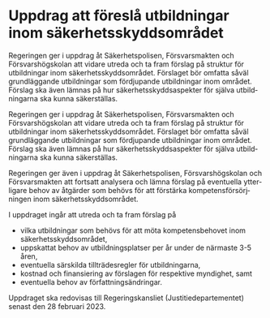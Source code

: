 # Uppdrag att föreslå utbildningar inom säkerhetsskyddsområdet

Regeringen ger i uppdrag åt Säkerhets­polisen, Försvars­makten och Försvars­hög­skolan att vidare utreda och ta fram förslag på struktur för utbild­ningar inom säkerhets­skydds­området. Förslaget bör omfatta såväl grund­läggande utbild­ningar som fördjupande utbild­ningar inom området. Förslag ska även lämnas på hur säker­hets­skydds­aspekter för själva utbild­ningarna ska kunna säker­ställas.

Regeringen ger i uppdrag åt Säkerhets­polisen, Försvars­makten och Försvars­hög­skolan att vidare utreda och ta fram förslag på struktur för utbild­ningar inom säkerhets­skydds­området. Förslaget bör omfatta såväl grund­läggande utbild­ningar som fördjupande utbild­ningar inom området. Förslag ska även lämnas på hur säker­hets­skydds­aspekter för själva utbild­ningarna ska kunna säker­ställas.

Regeringen ger även i uppdrag åt Säkerhets­­polisen, Försvars­högskolan och Försvars­makten att fortsatt analysera och lämna förslag på eventuella ytter­ligare behov av åtgärder som behövs för att förstärka kompetens­försörj­ningen inom säker­hets­skydds­området.

I uppdraget ingår att utreda och ta fram förslag på

* vilka utbildningar som behövs för att möta kompetens­behovet inom säker­hets­skydds­området,
* uppskattat behov av utbild­nings­platser per år under de närmaste 3-5 åren,
* eventuella särskilda tillträdes­regler för utbild­ningarna,
* kostnad och finansi­ering av förslagen för respektive myndighet, samt
* eventuella behov av författnings­ändringar.

Uppdraget ska redovisas till Regerings­kansliet (Justitie­departe­mentet) senast den 28 februari 2023.
